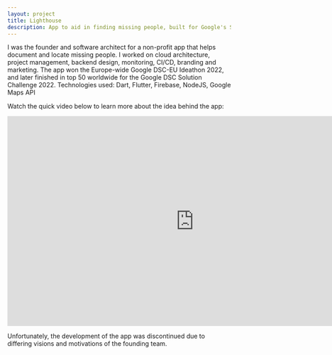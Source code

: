 ```yaml
---
layout: project
title: Lighthouse
description: App to aid in finding missing people, built for Google's Solutions Challenge 2022 using Firebase & Flutter
---
```


I was the founder and software architect for a non-profit app that helps document and locate missing people. I worked on cloud architecture, project management, backend design, monitoring, CI/CD, branding and marketing. The app won the Europe-wide Google DSC-EU Ideathon 2022, and later finished in top 50 worldwide for the Google DSC Solution Challenge 2022.
Technologies used: Dart, Flutter, Firebase, NodeJS, Google Maps API

Watch the quick video below to learn more about the idea behind the app:

<iframe width="840" height="473" src="https://www.youtube.com/embed/up8vqiFWRBA" title="YouTube video player" frameborder="0" allow="accelerometer; autoplay; clipboard-write; encrypted-media; gyroscope; picture-in-picture" allowfullscreen></iframe>

Unfortunately, the development of the app was discontinued due to differing visions and motivations of the founding team.
